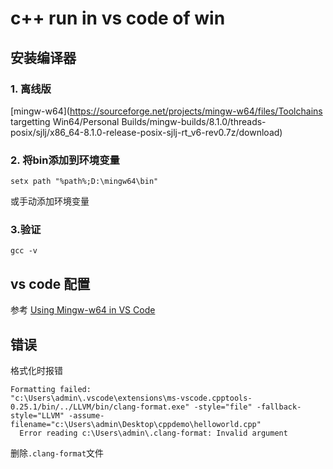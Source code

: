 # c++ run in vs code of win

## 安装编译器

### 1. 离线版

[mingw-w64](https://sourceforge.net/projects/mingw-w64/files/Toolchains targetting Win64/Personal Builds/mingw-builds/8.1.0/threads-posix/sjlj/x86_64-8.1.0-release-posix-sjlj-rt_v6-rev0.7z/download)

### 2. 将bin添加到环境变量

```
setx path "%path%;D:\mingw64\bin"
```

或手动添加环境变量

### 3.验证

```
gcc -v
```

## vs code 配置

参考 [Using Mingw-w64 in VS Code](https://code.visualstudio.com/docs/cpp/config-mingw)

## 错误

格式化时报错

```plain
Formatting failed:
"c:\Users\admin\.vscode\extensions\ms-vscode.cpptools-0.25.1/bin/../LLVM/bin/clang-format.exe" -style="file" -fallback-style="LLVM" -assume-filename="c:\Users\admin\Desktop\cppdemo\helloworld.cpp"
  Error reading c:\Users\admin\.clang-format: Invalid argument
```

删除`.clang-format`文件